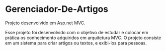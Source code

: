 # Gerenciador-De-Artigos
 Projeto desenvolvido em Asp.net MVC.
 
 Esse projeto foi desenvolvido com o objetivo de estudar e colocar em prática os conhecimento adquiridos em arquitetura MVC.
 O projeto consiste em um sistema para criar artigos ou textos, e exibi-los para pessoas.
